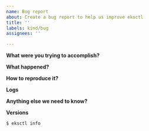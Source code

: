 ```yaml
---
name: Bug report
about: Create a bug report to help us improve eksctl
title: ''
labels: kind/bug
assignees: ''

---
```


<!--
Thank you for opening this bug report! You are helping make eksctl a better project :)
In order to help us process this issue faster, please provide as much detail as possible.

When providing command examples, error output or code samples, please use code blocks.
For verbose output, for example logs, please either create a gist or use html details tags.
-->

<!--
Before you start writing:
1. Please search through existing issues to see whether your problem has already been reported.
2. Download the latest version of eksctl to see whether the problem has already been fixed.

For more information on how to open a bug report in eksctl, please refer to our issue submission guide.
https://github.com/weaveworks/eksctl/blob/main/CONTRIBUTING.md#opening-issues
-->

**What were you trying to accomplish?**
<!-- Information about the command you ran and what you expected to happen. -->

**What happened?**
<!-- A description of actual behavior (with error messages). -->

**How to reproduce it?**
<!--
Include ALL the steps to reproduce the bug.

If using a config file, include it here, removing any sensitive information!
-->


**Logs**
<!--
Include the output of the command line when running eksctl. If possible, eksctl should be run with debug logs. For example:
`eksctl get clusters -v 4`
Make sure you redact any sensitive information before posting.
If the output is long, please consider a Gist, or an html details tag.
-->

**Anything else we need to know?**
<!--
What OS are you using?
Are you using a downloaded binary or did you compile eksctl?
What type of AWS credentials are you using (i.e. default/named profile, MFA)? - please don't include actual credentials though!
-->

**Versions**
<!--
Please paste in the output of this command:
-->
```
$ eksctl info
```

